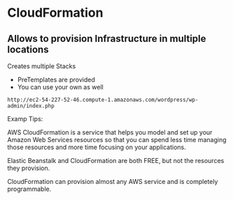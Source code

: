 # CloudFormation

## Allows to provision Infrastructure in multiple locations

Creates multiple Stacks

* PreTemplates are provided
* You can use your own as well



```
http://ec2-54-227-52-46.compute-1.amazonaws.com/wordpress/wp-admin/index.php
```

Examp Tips:

AWS CloudFormation is a service that helps you model and set up your Amazon Web Services resources so that you can spend less time managing those resources and more time focusing on your applications.

Elastic Beanstalk and CloudFormation are both FREE, but not the resources they provision.

CloudFormation can provision almost any AWS service and is completely programmable.